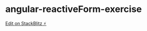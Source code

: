 # angular-reactiveForm-exercise

[Edit on StackBlitz ⚡️](https://stackblitz.com/edit/angular-ivy-hczspy)